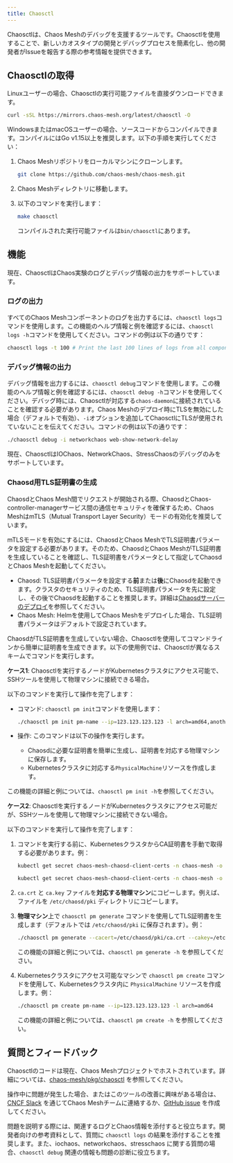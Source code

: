 ```yaml
---
title: Chaosctl
---
```


Chaosctlは、Chaos Meshのデバッグを支援するツールです。Chaosctlを使用することで、新しいカオスタイプの開発とデバッグプロセスを簡素化し、他の開発者がIssueを報告する際の参考情報を提供できます。

## Chaosctlの取得

Linuxユーザーの場合、Chaosctlの実行可能ファイルを直接ダウンロードできます。

```bash
curl -sSL https://mirrors.chaos-mesh.org/latest/chaosctl -O
```

WindowsまたはmacOSユーザーの場合、ソースコードからコンパイルできます。コンパイルにはGo v1.15以上を推奨します。以下の手順を実行してください：

1. Chaos Meshリポジトリをローカルマシンにクローンします。

   ```bash
   git clone https://github.com/chaos-mesh/chaos-mesh.git
   ```

2. Chaos Meshディレクトリに移動します。

3. 以下のコマンドを実行します：

   ```bash
   make chaosctl
   ```

   コンパイルされた実行可能ファイルは`bin/chaosctl`にあります。

## 機能

現在、ChaosctlはChaos実験のログとデバッグ情報の出力をサポートしています。

### ログの出力

すべてのChaos Meshコンポーネントのログを出力するには、`chaosctl logs`コマンドを使用します。この機能のヘルプ情報と例を確認するには、`chaosctl logs -h`コマンドを使用してください。コマンドの例は以下の通りです：

```bash
chaosctl logs -t 100 # Print the last 100 lines of logs from all components
```

### デバッグ情報の出力

デバッグ情報を出力するには、`chaosctl debug`コマンドを使用します。この機能のヘルプ情報と例を確認するには、`chaosctl debug -h`コマンドを使用してください。デバッグ時には、Chaosctlが対応する`chaos-daemon`に接続されていることを確認する必要があります。Chaos Meshのデプロイ時にTLSを無効にした場合（デフォルトで有効）、`-i`オプションを追加してChaosctlにTLSが使用されていないことを伝えてください。コマンドの例は以下の通りです：

```bash
./chaosctl debug -i networkchaos web-show-network-delay
```

現在、ChaosctlはIOChaos、NetworkChaos、StressChaosのデバッグのみをサポートしています。

### Chaosd用TLS証明書の生成

ChaosdとChaos Mesh間でリクエストが開始される際、ChaosdとChaos-controller-managerサービス間の通信セキュリティを確保するため、Chaos MeshはmTLS（Mutual Transport Layer Security）モードの有効化を推奨しています。

mTLSモードを有効にするには、ChaosdとChaos MeshでTLS証明書パラメータを設定する必要があります。そのため、ChaosdとChaos MeshがTLS証明書を生成していることを確認し、TLS証明書をパラメータとして指定してChaosdとChaos Meshを起動してください。

- Chaosd: TLS証明書パラメータを設定する**前**または**後**にChaosdを起動できます。クラスタのセキュリティのため、TLS証明書パラメータを先に設定し、その後でChaosdを起動することを推奨します。詳細は[Chaosdサーバーのデプロイ](simulate-physical-machine-chaos.md#deploy-chaosd-server)を参照してください。
- Chaos Mesh: Helmを使用してChaos Meshをデプロイした場合、TLS証明書パラメータはデフォルトで設定されています。

ChaosdがTLS証明書を生成していない場合、Chaosctlを使用してコマンドラインから簡単に証明書を生成できます。以下の使用例では、Chaosctlが異なるスキームでコマンドを実行します。

**ケース1**: Chaosctlを実行するノードがKubernetesクラスタにアクセス可能で、SSHツールを使用して物理マシンに接続できる場合。

以下のコマンドを実行して操作を完了します：

- コマンド: `chaosctl pm init`コマンドを使用します：

  ```bash
  ./chaosctl pm init pm-name --ip=123.123.123.123 -l arch=amd64,anotherkey=value
  ```

- 操作: このコマンドは以下の操作を実行します。
  - Chaosdに必要な証明書を簡単に生成し、証明書を対応する物理マシンに保存します。
  - Kubernetesクラスタに対応する`PhysicalMachine`リソースを作成します。

この機能の詳細と例については、`chaosctl pm init -h`を参照してください。

**ケース2**: Chaosctlを実行するノードがKubernetesクラスタにアクセス可能だが、SSHツールを使用して物理マシンに接続できない場合。

以下のコマンドを実行して操作を完了します：

1. コマンドを実行する前に、KubernetesクラスタからCA証明書を手動で取得する必要があります。例：

   ```bash
   kubectl get secret chaos-mesh-chaosd-client-certs -n chaos-mesh -o "jsonpath={.data['ca\.crt']}" | base64 -d > ca.crt

   kubectl get secret chaos-mesh-chaosd-client-certs -n chaos-mesh -o "jsonpath={.data['ca\.key']}" | base64 -d> ca.key
   ```

2. `ca.crt` と `ca.key` ファイルを**対応する物理マシン**にコピーします。例えば、ファイルを `/etc/chaosd/pki` ディレクトリにコピーします。
3. **物理マシン**上で `chaosctl pm generate` コマンドを使用してTLS証明書を生成します（デフォルトでは `/etc/chaosd/pki` に保存されます）。例：

   ```bash
   ./chaosctl pm generate --cacert=/etc/chaosd/pki/ca.crt --cakey=/etc/chaosd/pki/ca.key
   ```

   この機能の詳細と例については、`chaosctl pm generate -h` を参照してください。

4. Kubernetesクラスタにアクセス可能なマシンで `chaosctl pm create` コマンドを使用して、Kubernetesクラスタ内に `PhysicalMachine` リソースを作成します。例：

   ```bash
   ./chaosctl pm create pm-name --ip=123.123.123.123 -l arch=amd64
   ```

   この機能の詳細と例については、`chaosctl pm create -h` を参照してください。

## 質問とフィードバック

Chaosctlのコードは現在、Chaos Meshプロジェクトでホストされています。詳細については、[chaos-mesh/pkg/chaosctl](https://github.com/chaos-mesh/chaos-mesh/tree/master/pkg/chaosctl) を参照してください。

操作中に問題が発生した場合、またはこのツールの改善に興味がある場合は、[CNCF Slack](https://cloud-native.slack.com/archives/C0193VAV272) を通じてChaos Meshチームに連絡するか、[GitHub issue](https://github.com/chaos-mesh/chaos-mesh/issues) を作成してください。

問題を説明する際には、関連するログとChaos情報を添付すると役立ちます。開発者向けの参考資料として、質問に `chaosctl logs` の結果を添付することを推奨します。また、iochaos、networkchaos、stresschaos に関する質問の場合、`chaosctl debug` 関連の情報も問題の診断に役立ちます。